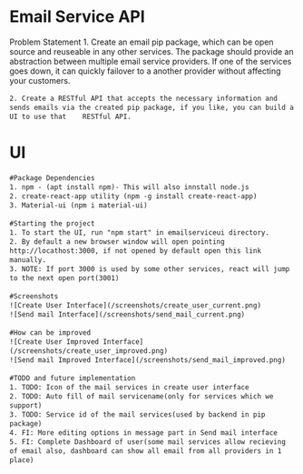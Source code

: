 # Email Service API
 
 Problem Statement
    1. Create an email pip package, which can be open source and reuseable in any other services.
        The package should provide an abstraction between multiple email service providers.
        If one of the services goes down, it can quickly failover to a another provider without affecting your customers.

    2. Create a RESTful API that accepts the necessary information and sends emails via the created pip package, if you like, you can build a UI to use that    RESTful API.

# UI 

    #Package Dependencies
    1. npm - (apt install npm)- This will also innstall node.js
    2. create-react-app utility (npm -g install create-react-app)
    3. Material-ui (npm i material-ui)

    #Starting the project
    1. To start the UI, run "npm start" in emailserviceui directory.
    2. By default a new browser window will open pointing http://locathost:3000, if not opened by default open this link manually.
    3. NOTE: If port 3000 is used by some other services, react will jump to the next open port(3001)

    #Screenshots
    ![Create User Interface](/screenshots/create_user_current.png)
    ![Send mail Interface](/screenshots/send_mail_current.png)

    #How can be improved
    ![Create User Improved Interface](/screenshots/create_user_improved.png)
    ![Send mail Improved Interface](/screenshots/send_mail_improved.png)

    #TODO and future implementation
    1. TODO: Icon of the mail services in create user interface
    2. TODO: Auto fill of mail servicename(only for services which we support)
    3. TODO: Service id of the mail services(used by backend in pip package)
    4. FI: More editing options in message part in Send mail interface
    5. FI: Complete Dashboard of user(some mail services allow recieving of email also, dashboard can show all email from all providers in 1 place) 


 